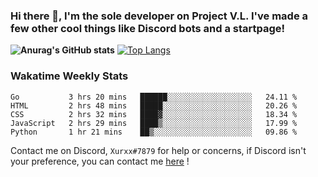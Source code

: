 ### Hi there 👋, I'm the sole developer on Project V.L. I've made a few other cool things like Discord bots and a startpage!
**![Anurag's GitHub stats](https://github-readme-stats.vercel.app/api?username=5late&count_private=true&show_icons=true&theme=tokyonight)**
[![Top Langs](https://github-readme-stats.vercel.app/api/top-langs/?username=5late&theme=ayu-mirage)](https://github.com/anuraghazra/github-readme-stats)

### Wakatime Weekly Stats

<!--START_SECTION:waka-->
```text
Go           3 hrs 20 mins   ██████░░░░░░░░░░░░░░░░░░░   24.11 % 
HTML         2 hrs 48 mins   █████░░░░░░░░░░░░░░░░░░░░   20.26 % 
CSS          2 hrs 32 mins   ████▓░░░░░░░░░░░░░░░░░░░░   18.34 % 
JavaScript   2 hrs 29 mins   ████▒░░░░░░░░░░░░░░░░░░░░   17.99 % 
Python       1 hr 21 mins    ██▒░░░░░░░░░░░░░░░░░░░░░░   09.86 % 
```
<!--END_SECTION:waka-->

Contact me on Discord, ``Xurxx#7879`` for help or concerns, if Discord isn't your preference, you can contact me [here](https://github.com/5late/5late/issues) !
